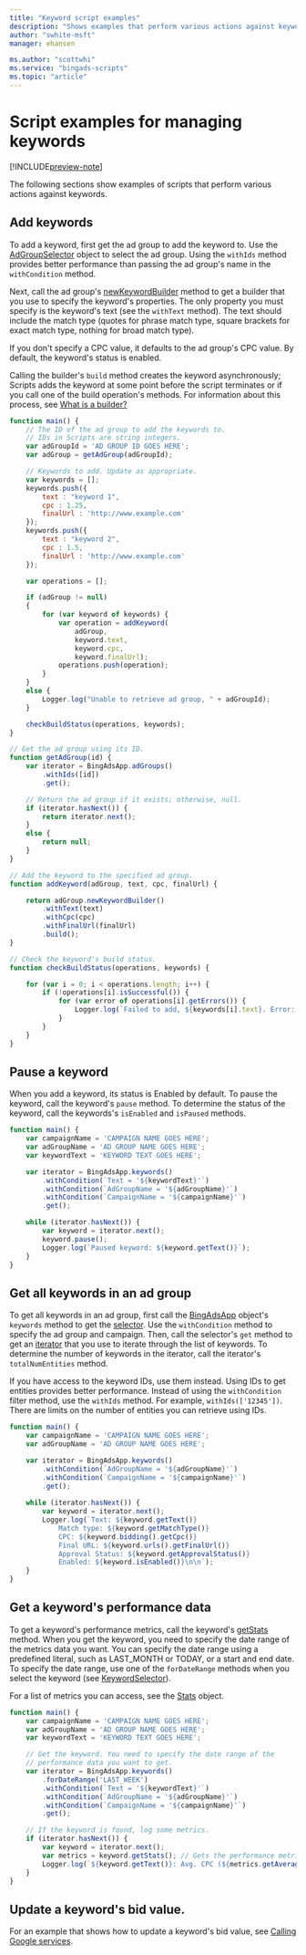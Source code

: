 ```yaml
---
title: "Keyword script examples"
description: "Shows examples that perform various actions against keywords."
author: "swhite-msft"
manager: ehansen

ms.author: "scottwhi"
ms.service: "bingads-scripts"
ms.topic: "article"
---
```


# Script examples for managing keywords

[!INCLUDE[preview-note](../includes/preview-note.md)]

The following sections show examples of scripts that perform various actions against keywords.


## Add keywords

To add a keyword, first get the ad group to add the keyword to. Use the [AdGroupSelector](../reference/AdGroupSelector.md) object to select the ad group. Using the `withIds` method provides better performance than passing the ad group's name in the `withCondition` method.

Next, call the ad group's [newKeywordBuilder](../reference/AdGroup.md#newkeywordbuilder) method to get a builder that you use to specify the keyword's properties. The only property you must specify is the keyword's text (see the `withText` method). The text should include the match type (quotes for phrase match type, square brackets for exact match type, nothing for broad match type). 

If you don't specify a CPC value, it defaults to the ad group's CPC value. By default, the keyword's status is enabled.

Calling the builder's `build` method creates the keyword asynchronously; Scripts adds the keyword at some point before the script terminates or if you call one of the build operation's methods. For information about this process, see [What is a builder?](../concepts/builders.md)



```javascript
function main() {
    // The ID of the ad group to add the keywords to.
    // IDs in Scripts are string integers.
    var adGroupId = 'AD GROUP ID GOES HERE';  
    var adGroup = getAdGroup(adGroupId);

    // Keywords to add. Update as appropriate.
    var keywords = [];
    keywords.push({
        text : "keyword 1",
        cpc : 1.25,
        finalUrl : 'http://www.example.com'
    });
    keywords.push({
        text : "keyword 2",
        cpc : 1.5,
        finalUrl : 'http://www.example.com'
    });

    var operations = [];

    if (adGroup != null)
    {
        for (var keyword of keywords) {
            var operation = addKeyword(
                adGroup, 
                keyword.text, 
                keyword.cpc, 
                keyword.finalUrl);
            operations.push(operation);
        }
    }
    else {
        Logger.log("Unable to retrieve ad group, " + adGroupId);
    }

    checkBuildStatus(operations, keywords);
}

// Get the ad group using its ID.
function getAdGroup(id) {
    var iterator = BingAdsApp.adGroups()
        .withIds([id])
        .get();

    // Return the ad group if it exists; otherwise, null.
    if (iterator.hasNext()) {
        return iterator.next();
    }
    else {
        return null;
    }
}

// Add the keyword to the specified ad group.
function addKeyword(adGroup, text, cpc, finalUrl) {

    return adGroup.newKeywordBuilder()
        .withText(text)
        .withCpc(cpc)
        .withFinalUrl(finalUrl)
        .build();
}

// Check the keyword's build status.
function checkBuildStatus(operations, keywords) {

    for (var i = 0; i < operations.length; i++) {
        if (!operations[i].isSuccessful()) {
            for (var error of operations[i].getErrors()) {
                Logger.log(`Failed to add, ${keywords[i].text}. Error: ${error}`);
            }
        }
    }
}
```

## Pause a keyword

When you add a keyword, its status is Enabled by default. To pause the keyword, call the keyword's `pause` method. To determine the status of the keyword, call the keywords's `isEnabled` and `isPaused` methods.


```javascript
function main() {
    var campaignName = 'CAMPAIGN NAME GOES HERE';
    var adGroupName = 'AD GROUP NAME GOES HERE';
    var keywordText = 'KEYWORD TEXT GOES HERE';

    var iterator = BingAdsApp.keywords()
        .withCondition(`Text = '${keywordText}'`)
        .withCondition(`AdGroupName = '${adGroupName}'`)
        .withCondition(`CampaignName = '${campaignName}'`)
        .get();

    while (iterator.hasNext()) {
        var keyword = iterator.next();
        keyword.pause();
        Logger.log(`Paused keyword: ${keyword.getText()}`);
    }
}
```

## Get all keywords in an ad group

To get all keywords in an ad group, first call the [BingAdsApp](../reference/BingAdsApp.md) object's `keywords` method to get the [selector](../reference/KeywordSelector.md). Use the `withCondition` method to specify the ad group and campaign. Then, call the selector's `get` method to get an [iterator](../reference/KeywordIterator.md) that you use to iterate through the list of keywords. To determine the number of keywords in the iterator, call the iterator's `totalNumEntities` method.

If you have access to the keyword IDs, use them instead. Using IDs to get entities provides better performance. Instead of using the `withCondition` filter method, use the `withIds` method. For example, `withIds(['12345'])`. There are limits on the number of entities you can retrieve using IDs. 


```javascript
function main() {
    var campaignName = 'CAMPAIGN NAME GOES HERE';
    var adGroupName = 'AD GROUP NAME GOES HERE';

    var iterator = BingAdsApp.keywords()
        .withCondition(`AdGroupName = '${adGroupName}'`)
        .withCondition(`CampaignName = '${campaignName}'`)
        .get();
        
    while (iterator.hasNext()) {
        var keyword = iterator.next();
        Logger.log(`Text: ${keyword.getText()}
            Match type: ${keyword.getMatchType()}
            CPC: ${keyword.bidding().getCpc()}
            Final URL: ${keyword.urls().getFinalUrl()}
            Approval Status: ${keyword.getApprovalStatus()}
            Enabled: ${keyword.isEnabled()}\n\n`);
    }
}
```

## Get a keyword's performance data

To get a keyword's performance metrics, call the keyword's [getStats](../reference/Keyword.md#getstats) method. When you get the keyword, you need to specify the date range of the metrics data you want. You can specify the date range using a predefined literal, such as LAST_MONTH or TODAY, or a start and end date. To specify the date range, use one of the `forDateRange` methods when you select the keyword (see [KeywordSelector](../reference/KeywordSelector.md)). 

For a list of metrics you can access, see the [Stats](../reference/Stats.md) object.


```javascript
function main() {
    var campaignName = 'CAMPAIGN NAME GOES HERE';
    var adGroupName = 'AD GROUP NAME GOES HERE';
    var keywordText = 'KEYWORD TEXT GOES HERE';

    // Get the keyword. You need to specify the date range of the
    // performance data you want to get.
    var iterator = BingAdsApp.keywords()
        .forDateRange('LAST_WEEK')
        .withCondition(`Text = '${keywordText}'`)
        .withCondition(`AdGroupName = '${adGroupName}'`)
        .withCondition(`CampaignName = '${campaignName}'`)
        .get();

    // If the keyword is found, log some metrics.
    if (iterator.hasNext()) {
        var keyword = iterator.next();
        var metrics = keyword.getStats(); // Gets the performance metrics.
        Logger.log(`${keyword.getText()}: Avg. CPC (${metrics.getAverageCpc()}) | Conversion rate (${metrics.getConversionRate()})`);
    }
}
```

## Update a keyword's bid value.

For an example that shows how to update a keyword's bid value, see [Calling Google services](../examples/calling-google-services.md).